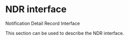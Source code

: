 NDR interface
====

Notification Detail Record Interface

This section can be used to describe the NDR interface.
